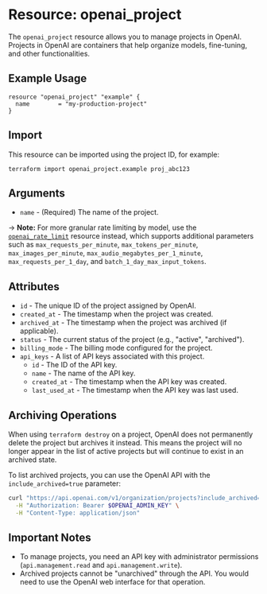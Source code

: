 # Resource: openai_project

The `openai_project` resource allows you to manage projects in OpenAI. Projects in OpenAI are containers that help organize models, fine-tuning, and other functionalities.

## Example Usage

```hcl
resource "openai_project" "example" {
  name        = "my-production-project"
}
```

## Import

This resource can be imported using the project ID, for example:

```
terraform import openai_project.example proj_abc123
```


## Arguments

* `name` - (Required) The name of the project.


-> **Note:** For more granular rate limiting by model, use the [`openai_rate_limit`](rate_limit.md) resource instead, which supports additional parameters such as `max_requests_per_minute`, `max_tokens_per_minute`, `max_images_per_minute`, `max_audio_megabytes_per_1_minute`, `max_requests_per_1_day`, and `batch_1_day_max_input_tokens`.

## Attributes

* `id` - The unique ID of the project assigned by OpenAI.
* `created_at` - The timestamp when the project was created.
* `archived_at` - The timestamp when the project was archived (if applicable).
* `status` - The current status of the project (e.g., "active", "archived").
* `billing_mode` - The billing mode configured for the project.
* `api_keys` - A list of API keys associated with this project.
  * `id` - The ID of the API key.
  * `name` - The name of the API key.
  * `created_at` - The timestamp when the API key was created.
  * `last_used_at` - The timestamp when the API key was last used.

## Archiving Operations

When using `terraform destroy` on a project, OpenAI does not permanently delete the project but archives it instead. This means the project will no longer appear in the list of active projects but will continue to exist in an archived state.

To list archived projects, you can use the OpenAI API with the `include_archived=true` parameter:

```bash
curl "https://api.openai.com/v1/organization/projects?include_archived=true" \
  -H "Authorization: Bearer $OPENAI_ADMIN_KEY" \
  -H "Content-Type: application/json"
```

## Important Notes

* To manage projects, you need an API key with administrator permissions (`api.management.read` and `api.management.write`).
* Archived projects cannot be "unarchived" through the API. You would need to use the OpenAI web interface for that operation.
